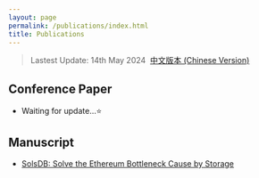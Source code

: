 ```yaml
---
layout: page
permalink: /publications/index.html
title: Publications
---
```


> Lastest Update: 14th May 2024&nbsp;  [中文版本 (Chinese Version)](https://caihanlin.com/file/publications-zh/)

## Conference Paper

- Waiting for update...⭐

## Manuscript

- [SolsDB: Solve the Ethereum Bottleneck Cause by Storage](https://potatochipking.github.io/mypaper/Solve-the-Ethereum-Bottleneck-Cause-by-Storage.pdf)<br>
